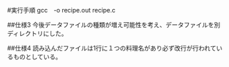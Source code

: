 #実行手順
gcc　-o recipe.out recipe.c


##仕様3
今後データファイルの種類が増え可能性を考え、データファイルを別ディレクトリにした。

##仕様4
読み込んだファイルは1行に１つの料理名があり必ず改行が行われているものとしている。